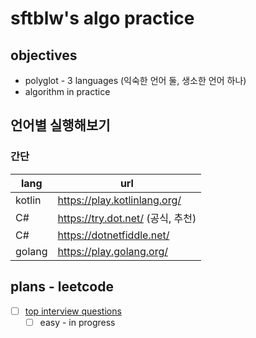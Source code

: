 # sftblw's algo practice

## objectives

- polyglot - 3 languages (익숙한 언어 둘, 생소한 언어 하나)
- algorithm in practice

## 언어별 실행해보기

### 간단

lang | url
-----|-----
kotlin | https://play.kotlinlang.org/
C# | https://try.dot.net/ (공식, 추천)
C# | https://dotnetfiddle.net/
golang | https://play.golang.org/

## plans - leetcode

- [ ] [top interview questions](https://leetcode.com/explore/featured/card/top-interview-questions-easy/)
  - [ ] easy - in progress